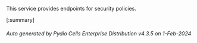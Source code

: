 






This service provides endpoints for security policies.

[:summary]

###### Auto generated by Pydio Cells Enterprise Distribution v4.3.5 on 1-Feb-2024
